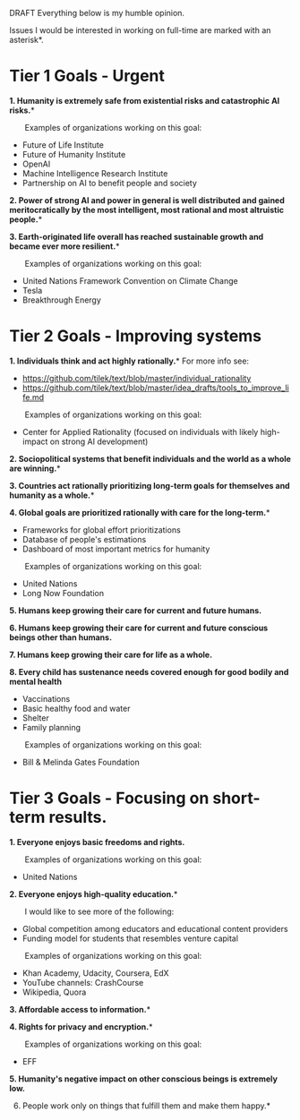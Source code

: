 DRAFT
Everything below is my humble opinion.

Issues I would be interested in working on full-time are marked with an asterisk*.


# Tier 1 Goals - Urgent

**1. Humanity is extremely safe from existential risks and catastrophic AI risks.***

&nbsp;&nbsp;&nbsp;&nbsp;&nbsp;&nbsp; Examples of organizations working on this goal:
* Future of Life Institute
* Future of Humanity Institute
* OpenAI
* Machine Intelligence Research Institute
* Partnership on AI to benefit people and society

**2. Power of strong AI and power in general is well distributed and gained meritocratically by the most intelligent, most rational and most altruistic people.***

**3. Earth-originated life overall has reached sustainable growth and became ever more resilient.***

&nbsp;&nbsp;&nbsp;&nbsp;&nbsp;&nbsp; Examples of organizations working on this goal: 
* United Nations Framework Convention on Climate Change
* Tesla
* Breakthrough Energy


# Tier 2 Goals - Improving systems


**1. Individuals think and act highly rationally.***
For more info see: 
* https://github.com/tilek/text/blob/master/individual_rationality
* https://github.com/tilek/text/blob/master/idea_drafts/tools_to_improve_life.md

&nbsp;&nbsp;&nbsp;&nbsp;&nbsp;&nbsp; Examples of organizations working on this goal: 
- Center for Applied Rationality (focused on individuals with likely high-impact on strong AI development)

**2. Sociopolitical systems that benefit individuals and the world as a whole are winning.***

**3. Countries act rationally prioritizing long-term goals for themselves and humanity as a whole.***
  
**4. Global goals are prioritized rationally with care for the long-term.***
* Frameworks for global effort prioritizations
* Database of people's estimations
* Dashboard of most important metrics for humanity

&nbsp;&nbsp;&nbsp;&nbsp;&nbsp;&nbsp; Examples of organizations working on this goal: 
* United Nations
* Long Now Foundation

**5. Humans keep growing their care for current and future humans.**

**6. Humans keep growing their care for current and future conscious beings other than humans.**

**7. Humans keep growing their care for life as a whole.**

**8. Every child has sustenance needs covered enough for good bodily and mental health**
* Vaccinations
* Basic healthy food and water
* Shelter
* Family planning

&nbsp;&nbsp;&nbsp;&nbsp;&nbsp;&nbsp; Examples of organizations working on this goal: 
* Bill & Melinda Gates Foundation


# Tier 3 Goals - Focusing on short-term results.

**1. Everyone enjoys basic freedoms and rights.**

&nbsp;&nbsp;&nbsp;&nbsp;&nbsp;&nbsp; Examples of organizations working on this goal: 
- United Nations

**2. Everyone enjoys high-quality education.***

&nbsp;&nbsp;&nbsp;&nbsp;&nbsp;&nbsp; I would like to see more of the following:
* Global competition among educators and educational content providers
* Funding model for students that resembles venture capital

&nbsp;&nbsp;&nbsp;&nbsp;&nbsp;&nbsp; Examples of organizations working on this goal: 
* Khan Academy, Udacity, Coursera, EdX
* YouTube channels: CrashCourse
* Wikipedia, Quora

**3. Affordable access to information.***

**4. Rights for privacy and encryption.***

&nbsp;&nbsp;&nbsp;&nbsp;&nbsp;&nbsp; Examples of organizations working on this goal: 
* EFF

**5. Humanity's negative impact on other conscious beings is extremely low.**

6. People work only on things that fulfill them and make them happy.*




